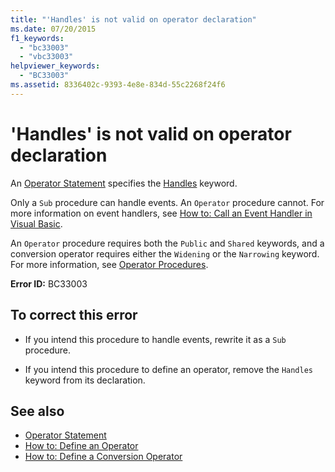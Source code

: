 ```yaml
---
title: "'Handles' is not valid on operator declaration"
ms.date: 07/20/2015
f1_keywords: 
  - "bc33003"
  - "vbc33003"
helpviewer_keywords: 
  - "BC33003"
ms.assetid: 8336402c-9393-4e8e-834d-55c2268f24f6
---
```

# 'Handles' is not valid on operator declaration
An [Operator Statement](../../visual-basic/language-reference/statements/operator-statement.md) specifies the [Handles](../../visual-basic/language-reference/statements/handles-clause.md) keyword.  
  
 Only a `Sub` procedure can handle events. An `Operator` procedure cannot. For more information on event handlers, see [How to: Call an Event Handler in Visual Basic](../../visual-basic/programming-guide/language-features/procedures/how-to-call-an-event-handler.md).  
  
 An `Operator` procedure requires both the `Public` and `Shared` keywords, and a conversion operator requires either the `Widening` or the `Narrowing` keyword. For more information, see [Operator Procedures](../../visual-basic/programming-guide/language-features/procedures/operator-procedures.md).  
  
 **Error ID:** BC33003  
  
## To correct this error  
  
- If you intend this procedure to handle events, rewrite it as a `Sub` procedure.  
  
- If you intend this procedure to define an operator, remove the `Handles` keyword from its declaration.  
  
## See also

- [Operator Statement](../../visual-basic/language-reference/statements/operator-statement.md)
- [How to: Define an Operator](../../visual-basic/programming-guide/language-features/procedures/how-to-define-an-operator.md)
- [How to: Define a Conversion Operator](../../visual-basic/programming-guide/language-features/procedures/how-to-define-a-conversion-operator.md)
